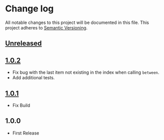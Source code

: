 # Change log

All notable changes to this project will be documented in this file.
This project adheres to [Semantic Versioning](http://semver.org/).

## [Unreleased]

## [1.0.2]
* Fix bug with the last item not existing in the index when calling `between`.
* Add additional tests.

## [1.0.1]
* Fix Build

## 1.0.0
* First Release

[Unreleased]: https://github.com/patrickarlt/tiny-search-index/compare/v1.0.2...HEAD
[1.0.2]: https://github.com/patrickarlt/tiny-search-index/compare/v1.0.1...v1.0.2
[1.0.1]: https://github.com/patrickarlt/tiny-search-index/compare/v1.0.0...v1.0.1
